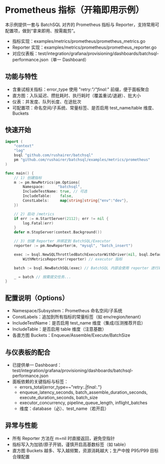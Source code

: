 # Prometheus 指标（开箱即用示例）

本示例提供一套与 BatchSQL 对齐的 Prometheus 指标与 Reporter，支持常用可配置项，做到“拿来即用、按需裁剪”。

- 指标实现：examples/metrics/prometheus/prometheus_metrics.go
- Reporter 实现：examples/metrics/prometheus/prometheus_reporter.go
- 对应仪表板：test/integration/grafana/provisioning/dashboards/batchsql-performance.json（单一 Dashboard）

## 功能与特性
- 含重试相关指标：error_type 使用 "retry:*"/"final:*" 前缀，便于面板聚合
- 直方图：入队延迟、攒批耗时、执行耗时（覆盖重试/退避）、批大小
- 仪表：并发度、队列长度、在途批次
- 可配置项：命名空间/子系统、常量标签、是否启用 test_name/table 维度、Buckets

## 快速开始

```go
import (
    "context"
    "log"
    bsql "github.com/rushairer/batchsql"
    pm "github.com/rushairer/batchsql/examples/metrics/prometheus"
)

func main() {
    // 1) 创建指标
    m := pm.NewMetrics(pm.Options{
        Namespace:      "batchsql",
        IncludeTestName: true, // 可选
        IncludeTable:    false,
        ConstLabels:     map[string]string{"env":"dev"},
    })

    // 2) 启动 /metrics
    if err := m.StartServer(2112); err != nil {
        log.Fatal(err)
    }
    defer m.StopServer(context.Background())

    // 3) 创建 Reporter 并绑定到 BatchSQL/Executor
    reporter := pm.NewReporter(m, "mysql", "batch_insert")

    exec := bsql.NewSQLThrottledBatchExecutorWithDriver(nil, bsql.DefaultMySQLDriver).
        WithMetricsReporter(reporter) // executor 指标

    batch := bsql.NewBatchSQL(exec) // BatchSQL 内部会使用 reporter 进行观测

    _ = batch // 按需提交任务...
}
```

## 配置说明（Options）
- Namespace/Subsystem：Prometheus 命名空间/子系统
- ConstLabels：追加到所有指标的常量标签（如 env/region/tenant）
- IncludeTestName：是否启用 test_name 维度（集成/压测推荐开启）
- IncludeTable：是否启用 table 维度（注意基数）
- 各直方图 Buckets：Enqueue/Assemble/Execute/BatchSize

## 与仪表板的配合
- 已提供单一 Dashboard：test/integration/grafana/provisioning/dashboards/batchsql-performance.json
- 面板依赖的关键指标与标签：
  - errors_total{error_type=~"retry:.*|final:.*"}
  - enqueue_latency_seconds, batch_assemble_duration_seconds, execute_duration_seconds, batch_size
  - executor_concurrency, pipeline_queue_length, inflight_batches
  - 维度：database（必）、test_name（若开启）

## 异常与性能
- 所有 Reporter 方法在 m=nil 时直接返回，避免空指针
- 指标写入为加锁/原子开销，谨慎开启高基数标签（如 table）
- 直方图 Buckets 越多、写入越频繁，资源消耗越大；生产中按 P95/P99 目标合理配置